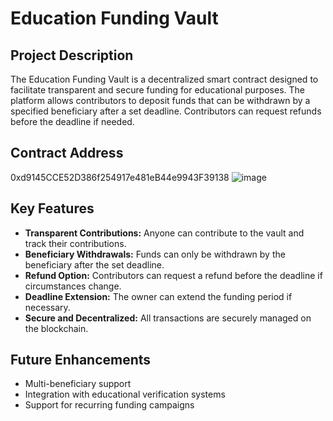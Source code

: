 # Education Funding Vault

## Project Description
The Education Funding Vault is a decentralized smart contract designed to facilitate transparent and secure funding for educational purposes. The platform allows contributors to deposit funds that can be withdrawn by a specified beneficiary after a set deadline. Contributors can request refunds before the deadline if needed.

## Contract Address
0xd9145CCE52D386f254917e481eB44e9943F39138
![image](https://github.com/user-attachments/assets/988be295-0b09-4b8f-b994-4b7042f2930e)


## Key Features
- **Transparent Contributions:** Anyone can contribute to the vault and track their contributions.
- **Beneficiary Withdrawals:** Funds can only be withdrawn by the beneficiary after the set deadline.
- **Refund Option:** Contributors can request a refund before the deadline if circumstances change.
- **Deadline Extension:** The owner can extend the funding period if necessary.
- **Secure and Decentralized:** All transactions are securely managed on the blockchain.

## Future Enhancements
- Multi-beneficiary support
- Integration with educational verification systems
- Support for recurring funding campaigns
